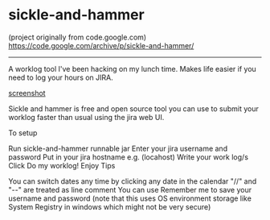 # sickle-and-hammer
(project originally from code.google.com)
https://code.google.com/archive/p/sickle-and-hammer/

---

A worklog tool I've been hacking on my lunch time. Makes life easier if you need to log your hours on JIRA.

[screenshot](https://raw.githubusercontent.com/thirdy/sickle-and-hammer/master/sh-0.0.4.PNG)

Sickle and hammer is free and open source tool you can use to submit your worklog faster than usual using the jira web UI.

To setup

Run sickle-and-hammer runnable jar
Enter your jira username and password
Put in your jira hostname e.g. (locahost)
Write your work log/s
Click Do my worklog!
Enjoy
Tips

You can switch dates any time by clicking any date in the calendar
"//" and "--" are treated as line comment
You can use Remember me to save your username and password (note that this uses OS environment storage like System Registry in windows which might not be very secure)
